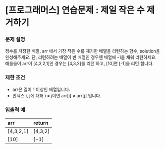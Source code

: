 # [프로그래머스] 연습문제 : 제일 작은 수 제거하기

### 문제 설명
정수를 저장한 배열, arr 에서 가장 작은 수를 제거한 배열을 리턴하는 함수, solution을 완성해주세요. 단, 리턴하려는 배열이 빈 배열인 경우엔 배열에 -1을 채워 리턴하세요. 예를들어 arr이 [4,3,2,1]인 경우는 [4,3,2]를 리턴 하고, [10]면 [-1]을 리턴 합니다.

### 제한 조건
- arr은 길이 1 이상인 배열입니다.
- 인덱스 i, j에 대해 i ≠ j이면 arr[i] ≠ arr[j] 입니다.

### 입출력 예
|arr|	return|
|:---|:---|
|[4,3,2,1]|	[4,3,2]|
|[10]	|[-1]|